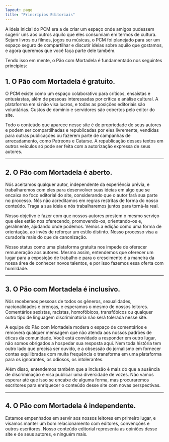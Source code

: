```yaml
---
layout: page
title: "Princrípios Editoriais"
---
```


A ideia inicial do PCM era a de criar um espaço onde amigos pudessem sugerir uns aos outros aquilo que eles consumiam em termos de cultura. Sejam livros ou filmes, jogos ou músicas, o PCM foi planejado para ser um espaço seguro de compartilhar e discutir ideias sobre aquilo que gostamos, e agora queremos que você faça parte dele também.

Tendo isso em mente, o Pão com Mortadela é fundamentado nos seguintes princípios:

## 1. O Pão com Mortadela é gratuito.

O PCM existe como um espaço colaborativo para críticos, ensaístas e entusiastas, além de pessoas interessadas por crítica e análise cultural. A plataforma em si não visa lucros, e todas as posições editoriais são voluntárias. Custos de domínio e servidores são cobertos pelo editor do site.

Todo o conteúdo que aparece nesse site é de propriedade de seus autores e podem ser compartilhadas e republicadas por eles livremente, vendidas para outras publicações ou fazerem parte de campanhas de arrecadamento, como Patreons e Catarse. A republicação desses textos em outros veículos só pode ser feita com a autorização expressa de seus autores.

***

## 2. O Pão com Mortadela é aberto.

Nós aceitamos qualquer autor, independente da experiência prévia, e trabalharemos com eles para desenvolver suas ideias em algo que se encaixa no foco editorial do site, considerando que o autor fará sua parte no processo. Nós não acreditamos em regras restritas de forma do nosso conteúdo. Traga a sua ideia e nós trabalharemos juntos para torná-la real.

Nosso objetivo é fazer com que nossos autores prestem o mesmo serviço que eles estão nos oferecendo, promovendo-os, orientando-os e, geralmente, ajudando onde podemos. Vemos a edição como uma forma de orientação, ao invés de reforçar um estilo distinto. Nosso processo visa a curadoria mais do que de canonização.

Nosso status como uma plataforma gratuita nos impede de oferecer remuneração aos autores. Mesmo assim, entendemos que oferecer um lugar para a exposição de trabalho e para o crescimento é a maneira da nossa área de conhecer novos talentos, e por isso fazemos essa oferta com humildade.

***

## 3. O Pão com Mortadela é inclusivo.

Nós recebemos pessoas de todos os gêneros, sexualidades, nacionalidades e crenças, e esperamos o mesmo de nossos leitores. Comentários sexistas, racistas, homofóbicos, transfóbicos ou qualquer outro tipo de linguagem discriminatória não será tolerada nesse site.

A equipe do Pão com Mortadela modera o espaço de comentários e removerá qualquer mensagem que não atenda aos nossos padrões de éticas da comunidade. Você está convidado a responder em outro lugar, não somos obrigados a hospedar sua resposta aqui. Nem toda história tem outro lado que precisa ser ouvido, e a obsessão do jornalismo em fornecer contas equilibradas com muita frequência o transforma em uma plataforma para os ignorantes, os odiosos, os intolerantes.

Além disso, entendemos também que a inclusão é mais do que a ausência de discriminação e visa publicar uma diversidade de vozes. Não vamos esperar até que isso se encaixe de alguma forma, mas procuraremos escritores para enriquecer o conteúdo desse site com novas perspectivas.

***

## 4. O Pão com Mortadela é independente.

Estamos empenhados em servir aos nossos leitores em primeiro lugar, e visamos manter um bom relacionamento com editores, convenções e outros escritores. Nosso conteúdo editorial representa as opiniões desse site e de seus autores, e ninguém mais.


